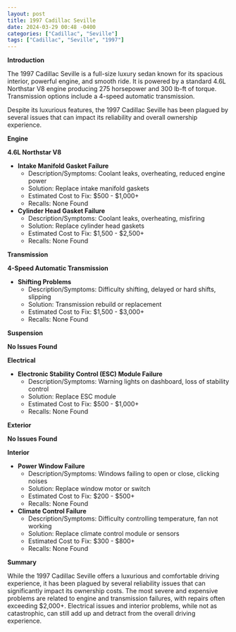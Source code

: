 ```yaml
---
layout: post
title: 1997 Cadillac Seville
date: 2024-03-29 00:48 -0400
categories: ["Cadillac", "Seville"]
tags: ["Cadillac", "Seville", "1997"]
---
```

**Introduction**

The 1997 Cadillac Seville is a full-size luxury sedan known for its spacious interior, powerful engine, and smooth ride. It is powered by a standard 4.6L Northstar V8 engine producing 275 horsepower and 300 lb-ft of torque. Transmission options include a 4-speed automatic transmission.

Despite its luxurious features, the 1997 Cadillac Seville has been plagued by several issues that can impact its reliability and overall ownership experience.

**Engine**

**4.6L Northstar V8**

* **Intake Manifold Gasket Failure**
    * Description/Symptoms: Coolant leaks, overheating, reduced engine power
    * Solution: Replace intake manifold gaskets
    * Estimated Cost to Fix: $500 - $1,000+
    * Recalls: None Found
* **Cylinder Head Gasket Failure**
    * Description/Symptoms: Coolant leaks, overheating, misfiring
    * Solution: Replace cylinder head gaskets
    * Estimated Cost to Fix: $1,500 - $2,500+
    * Recalls: None Found

**Transmission**

**4-Speed Automatic Transmission**

* **Shifting Problems**
    * Description/Symptoms: Difficulty shifting, delayed or hard shifts, slipping
    * Solution: Transmission rebuild or replacement
    * Estimated Cost to Fix: $1,500 - $3,000+
    * Recalls: None Found

**Suspension**

**No Issues Found**

**Electrical**

* **Electronic Stability Control (ESC) Module Failure**
    * Description/Symptoms: Warning lights on dashboard, loss of stability control
    * Solution: Replace ESC module
    * Estimated Cost to Fix: $500 - $1,000+
    * Recalls: None Found

**Exterior**

**No Issues Found**

**Interior**

* **Power Window Failure**
    * Description/Symptoms: Windows failing to open or close, clicking noises
    * Solution: Replace window motor or switch
    * Estimated Cost to Fix: $200 - $500+
    * Recalls: None Found
* **Climate Control Failure**
    * Description/Symptoms: Difficulty controlling temperature, fan not working
    * Solution: Replace climate control module or sensors
    * Estimated Cost to Fix: $300 - $800+
    * Recalls: None Found

**Summary**

While the 1997 Cadillac Seville offers a luxurious and comfortable driving experience, it has been plagued by several reliability issues that can significantly impact its ownership costs. The most severe and expensive problems are related to engine and transmission failures, with repairs often exceeding $2,000+. Electrical issues and interior problems, while not as catastrophic, can still add up and detract from the overall driving experience.

